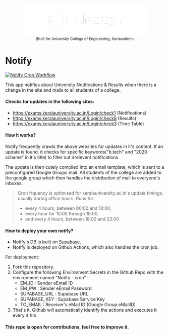 <p align="center">
  <img src ="https://raw.githubusercontent.com/chethaslp/notify/refs/heads/main/assets/notify.png" alt="Notify" height=100/><br/>
  <sup>(Built for University College of Engineering, Kariavattom)</sup>
</p>

# Notify
[![Notify Cron Workflow](https://github.com/chethaslp/notify/actions/workflows/main.yml/badge.svg)](https://github.com/chethaslp/notify/actions/workflows/main.yml)

This app notifies about University Notifications & Results when there is a change in the site and mails to all students of a college.

#### Checks for updates in the following sites:
* https://exams.keralauniversity.ac.in/Login/check1 (Notifications)
* https://exams.keralauniversity.ac.in/Login/check8 (Results)
* https://exams.keralauniversity.ac.in/Login/check3 (Time Table)


#### How it works?

Notify frequently crawls the above websites for updates in it's content.
If an update is found, it checks for specific keywords("b.tech" and "2020 scheme" in it's title) to filter out irrelevent notifications.

The update is then cutely compiled into an email template, which is sent to a preconfigured Google Groups mail.
All students of the college are added to the google group which then handles the distribution of mail to everyone's inboxes.


> Cron frquency is optimised for keralauniversity.ac.in's update timings, usually during office hours. Runs for:
 > - every 4 hours, between 00:00 and 10:00, 
 > - every hour for 10:00 through 18:00, 
 > - and every 4 hours, between 18:00 and 23:00



#### How to deploy your own notify?

* Notify's DB is built on [Supabase](https://supabase.co).
* Notify is deployed on Github Actions, which also handles the cron job.

For deployment: 
  1. Fork this repository.
  2. Configure the following Environment Secrets in the Github Repo with the environment named "Notify - cron" :
      * EM_ID : Sender eEmail ID
      * EM_PW : Sender eEmail Password
      * SUPABASE_URL : Supabase URL 
      * SUPABASE_KEY : Supabase Service Key
      * TO_EMAIL : Receiver's eMail ID (Google Group eMailID)
  3. That's it. Github will automatically identify the actions and executes it every 4 hrs.


#### This repo is open for contributions, feel free to improve it.
